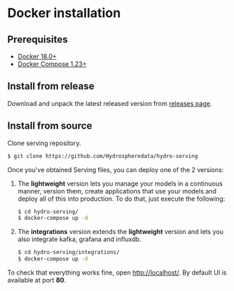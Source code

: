 # Docker installation

## Prerequisites

- [Docker 18.0+][docker-install]
- [Docker Compose 1.23+][docker-compose-install]


## Install from release

Download and unpack the latest released version from [releases page](https://github.com/Hydrospheredata/hydro-serving/releases). 


## Install from source

Clone serving repository.

```sh
$ git clone https://github.com/Hydrospheredata/hydro-serving
```


Once you've obtained Serving files, you can deploy one of the 2 versions: 

1. The __lightweight__ version lets you manage your models in a continuous manner, version them, create applications that use your models and deploy all of this into production. To do that, just execute the following: 

    ```sh
    $ cd hydro-serving/
    $ docker-compose up -d 
    ```

1. The __integrations__ version extends the __lightweight__ version and lets you also integrate kafka, grafana and influxdb.

    ```sh
    $ cd hydro-serving/integrations/
    $ docker-compose up -d
    ```

To check that everything works fine, open [http://localhost/](http://localhost/). By default UI is available at port __80__.


[docker-install]: https://docs.docker.com/install/
[docker-compose-install]: https://docs.docker.com/compose/install/#install-compose

